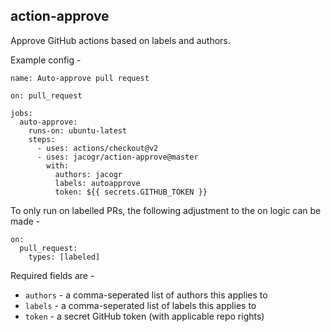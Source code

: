 ## action-approve

Approve GitHub actions based on labels and authors.

Example config -

```
name: Auto-approve pull request

on: pull_request

jobs:
  auto-approve:
    runs-on: ubuntu-latest
    steps:
      - uses: actions/checkout@v2
      - uses: jacogr/action-approve@master
        with:
          authors: jacogr
          labels: autoapprove
          token: ${{ secrets.GITHUB_TOKEN }}
```

To only run on labelled PRs, the following adjustment to the on logic can be made -

```
on:
  pull_request:
    types: [labeled]
```

Required fields are -

- `authors` - a comma-seperated list of authors this applies to
- `labels` - a comma-seperated list of labels this applies to
- `token` - a secret GitHub token (with applicable repo rights)
